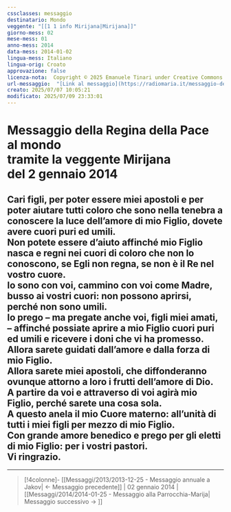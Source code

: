 ```yaml
---
cssclasses: messaggio
destinatario: Mondo
veggente: "[[1 1 info Mirijana|Mirijana]]"
giorno-mess: 02
mese-mess: 01
anno-mess: 2014
data-mess: 2014-01-02
lingua-mess: Italiano
lingua-orig: Croato
approvazione: false
licenza-nota:  Copyright © 2025 Emanuele Tinari under Creative Commons BY-NC-SA 4.0 https://creativecommons.org/licenses/by-nc-sa/4.0/
url-messaggio:  "[Link al messaggio](https://radiomaria.it/messaggio-del-2-gennaio-2014/)"
creato: 2025/07/07 10:05:21
modificato: 2025/07/09 23:33:01
---
```


# Messaggio della Regina della Pace<br>al mondo<br>tramite la veggente Mirijana<br>del 2 gennaio 2014

## Cari figli, per poter essere miei apostoli e per poter aiutare tutti coloro che sono nella tenebra a conoscere la luce dell’amore di mio Figlio, dovete avere cuori puri ed umili.<br>Non potete essere d’aiuto affinché mio Figlio nasca e regni nei cuori di coloro che non lo conoscono, se Egli non regna, se non è il Re nel vostro cuore.<br>Io sono con voi, cammino con voi come Madre, busso ai vostri cuori: non possono aprirsi, perché non sono umili.<br>Io prego – ma pregate anche voi, figli miei amati, – affinché possiate aprire a mio Figlio cuori puri ed umili e ricevere i doni che vi ha promesso.<br>Allora sarete guidati dall’amore e dalla forza di mio Figlio.<br>Allora sarete miei apostoli, che diffonderanno ovunque attorno a loro i frutti dell’amore di Dio.<br>A partire da voi e attraverso di voi agirà mio Figlio, perché sarete una cosa sola.<br>A questo anela il mio Cuore materno: all’unità di tutti i miei figli per mezzo di mio Figlio.<br>Con grande amore benedico e prego per gli eletti di mio Figlio: per i vostri pastori.<br>Vi ringrazio.

***

> [!4colonne]- [[Messaggi/2013/2013-12-25 - Messaggio annuale a Jakov| ← Messaggio precedente]] | 02 gennaio 2014 | [[Messaggi/2014/2014-01-25 - Messaggio alla Parrocchia-Marija| Messaggio successivo → ]]